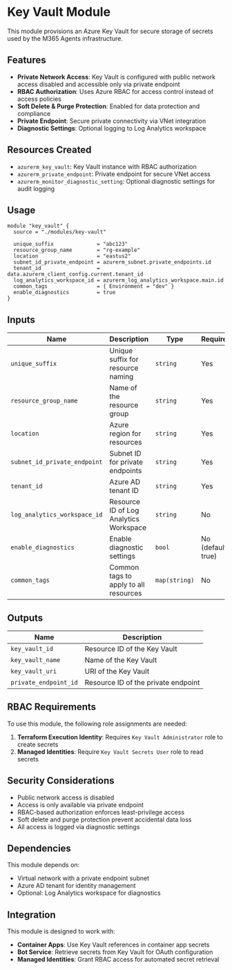 # Key Vault Module

This module provisions an Azure Key Vault for secure storage of secrets used by the M365 Agents infrastructure.

## Features

- **Private Network Access**: Key Vault is configured with public network access disabled and accessible only via private endpoint
- **RBAC Authorization**: Uses Azure RBAC for access control instead of access policies
- **Soft Delete & Purge Protection**: Enabled for data protection and compliance
- **Private Endpoint**: Secure private connectivity via VNet integration
- **Diagnostic Settings**: Optional logging to Log Analytics workspace

## Resources Created

- `azurerm_key_vault`: Key Vault instance with RBAC authorization
- `azurerm_private_endpoint`: Private endpoint for secure VNet access
- `azurerm_monitor_diagnostic_setting`: Optional diagnostic settings for audit logging

## Usage

```hcl
module "key_vault" {
  source = "./modules/key-vault"

  unique_suffix              = "abc123"
  resource_group_name        = "rg-example"
  location                   = "eastus2"
  subnet_id_private_endpoint = azurerm_subnet.private_endpoints.id
  tenant_id                  = data.azurerm_client_config.current.tenant_id
  log_analytics_workspace_id = azurerm_log_analytics_workspace.main.id
  common_tags                = { Environment = "dev" }
  enable_diagnostics         = true
}
```

## Inputs

| Name                         | Description                            | Type          | Required           |
| ---------------------------- | -------------------------------------- | ------------- | ------------------ |
| `unique_suffix`              | Unique suffix for resource naming      | `string`      | Yes                |
| `resource_group_name`        | Name of the resource group             | `string`      | Yes                |
| `location`                   | Azure region for resources             | `string`      | Yes                |
| `subnet_id_private_endpoint` | Subnet ID for private endpoints        | `string`      | Yes                |
| `tenant_id`                  | Azure AD tenant ID                     | `string`      | Yes                |
| `log_analytics_workspace_id` | Resource ID of Log Analytics Workspace | `string`      | No                 |
| `enable_diagnostics`         | Enable diagnostic settings             | `bool`        | No (default: true) |
| `common_tags`                | Common tags to apply to all resources  | `map(string)` | No                 |

## Outputs

| Name                  | Description                         |
| --------------------- | ----------------------------------- |
| `key_vault_id`        | Resource ID of the Key Vault        |
| `key_vault_name`      | Name of the Key Vault               |
| `key_vault_uri`       | URI of the Key Vault                |
| `private_endpoint_id` | Resource ID of the private endpoint |

## RBAC Requirements

To use this module, the following role assignments are needed:

1. **Terraform Execution Identity**: Requires `Key Vault Administrator` role to create secrets
2. **Managed Identities**: Require `Key Vault Secrets User` role to read secrets

## Security Considerations

- Public network access is disabled
- Access is only available via private endpoint
- RBAC-based authorization enforces least-privilege access
- Soft delete and purge protection prevent accidental data loss
- All access is logged via diagnostic settings

## Dependencies

This module depends on:

- Virtual network with a private endpoint subnet
- Azure AD tenant for identity management
- Optional: Log Analytics workspace for diagnostics

## Integration

This module is designed to work with:

- **Container Apps**: Use Key Vault references in container app secrets
- **Bot Service**: Retrieve secrets from Key Vault for OAuth configuration
- **Managed Identities**: Grant RBAC access for automated secret retrieval
